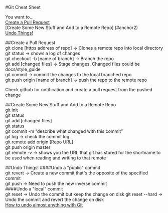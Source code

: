 #Git Cheat Sheet

You want to...  
[Create a Pull Request](#anchor1)  
[Create Some New Stuff and Add to a Remote Repo] (#anchor2)  
[Undo Things!](#anchor3)  

<a name="anchor1"></a>
##Create a Pull Request  
git clone [https address of repo] → Clones a remote repo into local directory  
git status → shows a log of changes  
git checkout -b [name of branch] → Branch the repo  
git add [changed files] → Stage changes. Changed files could be docs/style_guide  
git commit → commit the changes to the local branched repo  
git push origin [name of branch] → push the repo to the remote repo  
  
Check github for notification and create a pull request from the pushed change  
  
<a name="anchor2"></a>
##Create Some New Stuff and Add to a Remote Repo  
git init  
git status  
git add [changed files]  
git status  
git commit -m “describe what changed with this commit”  
git log → check the commit log  
git remote add origin [Repo URL]  
git push origin master  
git remote -v → shows you the URL that git has stored for the shortname to be used when reading and writing to that remote  

<a name="anchor3"></a>
##Undo Things! 
####Undo a "public" commit   
git revert <SHA> → Create a new commit that's the opposite of the specified commit  
git push → Need to push the new inverse commit  
####Undo a "local" commit  
git reset <SHA> → Undo the commit but keep the change on disk 
git reset --hard <SHA> → Undo the commit and revert the change on disk  
[How to undo almost anything with Git](https://github.com/blog/2019-how-to-undo-almost-anything-with-git)  



